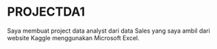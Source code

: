 # PROJECTDA1
Saya membuat project data analyst dari data Sales yang saya ambil dari website Kaggle menggunakan Microsoft Excel. 
